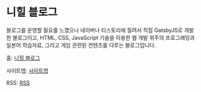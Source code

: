 # 니힐 블로그
블로그를 운영할 필요를 느꼈으나 네이버나 티스토리에 질려서 직접 GatsbyJS로 개발한 블로그이고, HTML, CSS, JavaScript 기술을 이용한 웹 개발 위주의 프로그래밍과 일본어 학습자료, 그리고 게임 관련된 컨텐츠를 다루는 블로그입니다.

홈: [니힐 블로그](https://nihilblog.github.io/blog)

사이트맵: [사이트맵](https://nihilblog.github.io/blog/sitemap.xml)

RSS: [RSS](https://nihilblog.github.io/blog/rss.xml)